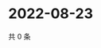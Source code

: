 # 2022-08-23

共 0 条

<!-- BEGIN WEIBO -->
<!-- 最后更新时间 Tue Aug 23 2022 05:14:19 GMT+0800 (China Standard Time) -->

<!-- END WEIBO -->
